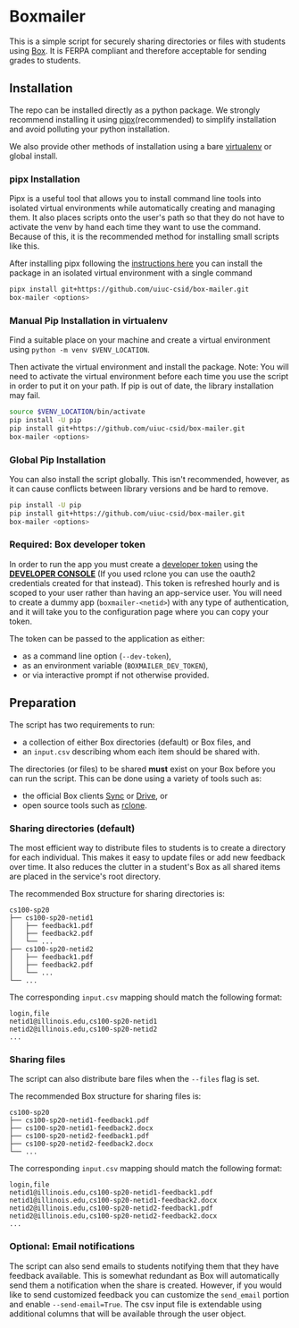 # Boxmailer

This is a simple script for securely sharing directories or files with students using [Box](https://uofi.app.box.com/). It is FERPA compliant and therefore acceptable for sending grades to students.

## Installation

The repo can be installed directly as a python package. We strongly recommend installing it using [pipx](https://github.com/pypa/pipx)(recommended) to simplify installation and avoid polluting your python installation.

We also provide other methods of installation using a bare [virtualenv](https://docs.python.org/3/library/venv.html) or global install.

### pipx Installation

Pipx is a useful tool that allows you to install command line tools into isolated virtual environments while automatically creating and managing them. It also places scripts onto the user's path so that they do not have to activate the venv by hand each time they want to use the command. Because of this, it is the recommended method for installing small scripts like this.

After installing pipx following the [instructions here](https://github.com/pypa/pipx#install-pipx) you can install the package in an isolated virtual environment with a single command

```bash
pipx install git+https://github.com/uiuc-csid/box-mailer.git
box-mailer <options>
```

### Manual Pip Installation in virtualenv

Find a suitable place on your machine and create a virtual environment using `python -m venv $VENV_LOCATION`.

Then activate the virtual environment and install the package. Note: You will need to activate the virtual environment before each time you use the script in order to put it on your path. If pip is out of date, the library installation may fail.

```bash
source $VENV_LOCATION/bin/activate
pip install -U pip
pip install git+https://github.com/uiuc-csid/box-mailer.git
box-mailer <options>
```

### Global Pip Installation

You can also install the script globally. This isn't recommended, however, as it can cause conflicts between library versions and be hard to remove.

```bash
pip install -U pip
pip install git+https://github.com/uiuc-csid/box-mailer.git
box-mailer <options>
```

### Required: Box developer token

In order to run the app you must create a [developer token](https://developer.box.com/guides/authentication/access-tokens/developer-tokens/) using the [**DEVELOPER CONSOLE**](https://uofi.app.box.com/developers/console) (If you used rclone you can use the oauth2 credentials created for that instead). This token is refreshed hourly and is scoped to your user rather than having an app-service user. You will need to create a dummy app (`boxmailer-<netid>`) with any type of authentication, and it will take you to the configuration page where you can copy your token.

The token can be passed to the application as either:

* as a command line option (`--dev-token`),
* as an environment variable (`BOXMAILER_DEV_TOKEN`),
* or via interactive prompt if not otherwise provided.

## Preparation

The script has two requirements to run:

* a collection of either Box directories (default) or Box files, and
* an `input.csv` describing whom each item should be shared with.

The directories (or files) to be shared **must** exist on your Box before you can run the script. This can be done using a variety of tools such as:

* the official Box clients [Sync](https://support.box.com/hc/en-us/categories/360003187994-Box-Sync) or [Drive](https://www.box.com/resources/downloads), or
* open source tools such as [rclone](https://rclone.org/box/).

### Sharing directories (default)

The most efficient way to distribute files to students is to create a directory for each individual. This makes it easy to update files or add new feedback over time. It also reduces the clutter in a student's Box as all shared items are placed in the service's root directory.

The recommended Box structure for sharing directories is:

```none
cs100-sp20
├── cs100-sp20-netid1
│   ├── feedback1.pdf
│   ├── feedback2.pdf
│   └── ...
├── cs100-sp20-netid2
│   ├── feedback1.pdf
│   ├── feedback2.pdf
│   └── ...
└── ...
```

The corresponding `input.csv` mapping should match the following format:

```csv
login,file
netid1@illinois.edu,cs100-sp20-netid1
netid2@illinois.edu,cs100-sp20-netid2
...
```

### Sharing files

The script can also distribute bare files when the `--files` flag is set.

The recommended Box structure for sharing files is:

```none
cs100-sp20
├── cs100-sp20-netid1-feedback1.pdf
├── cs100-sp20-netid1-feedback2.docx
├── cs100-sp20-netid2-feedback1.pdf
├── cs100-sp20-netid2-feedback2.docx
└── ...
```

The corresponding `input.csv` mapping should match the following format:

```csv
login,file
netid1@illinois.edu,cs100-sp20-netid1-feedback1.pdf
netid1@illinois.edu,cs100-sp20-netid1-feedback2.docx
netid2@illinois.edu,cs100-sp20-netid2-feedback1.pdf
netid2@illinois.edu,cs100-sp20-netid2-feedback2.docx
...
```

### Optional: Email notifications

The script can also send emails to students notifying them that they have feedback available. This is somewhat redundant as Box will automatically send them a notification when the share is created. However, if you would like to send customized feedback you can customize the `send_email` portion and enable `--send-email=True`. The csv input file is extendable using additional columns that will be available through the user object.
